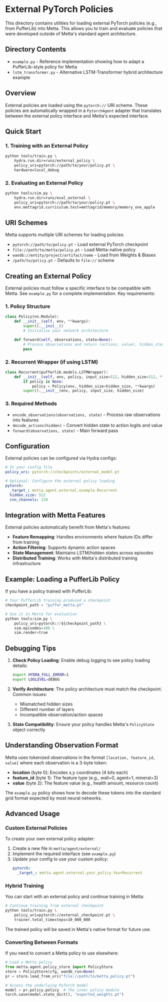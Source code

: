# External PyTorch Policies

This directory contains utilities for loading external PyTorch policies (e.g., from PufferLib) into Metta. This allows you to train and evaluate policies that were developed outside of Metta's standard agent architecture.

## Directory Contents

- `example.py` - Reference implementation showing how to adapt a PufferLib-style policy for Metta
- `lstm_transformer.py` - Alternative LSTM-Transformer hybrid architecture example

## Overview

External policies are loaded using the `pytorch://` URI scheme. These policies are automatically wrapped in a `PytorchAgent` adapter that translates between the external policy interface and Metta's expected interface.

## Quick Start

### 1. Training with an External Policy

```bash
python tools/train.py \
    hydra.run.dir=runs/external_policy \
    policy_uri=pytorch://path/to/your/policy.pt \
    hardware=local_debug
```

### 2. Evaluating an External Policy

```bash
python tools/sim.py \
    hydra.run.dir=runs/eval_external \
    policy_uri=pytorch://path/to/your/policy.pt \
    env.mettagrid.curriculum.test=mettagrid/memory/memory_one_apple
```

## URI Schemes

Metta supports multiple URI schemes for loading policies:

- `pytorch://path/to/policy.pt` - Load external PyTorch checkpoint
- `file://path/to/metta/policy.pt` - Load Metta-native policy
- `wandb://entity/project/artifact/name` - Load from Weights & Biases
- `/path/to/policy.pt` - Defaults to `file://` scheme

## Creating an External Policy

External policies must follow a specific interface to be compatible with Metta. See `example.py` for a complete implementation. Key requirements:

### 1. Policy Structure

```python
class Policy(nn.Module):
    def __init__(self, env, **kwargs):
        super().__init__()
        # Initialize your network architecture

    def forward(self, observations, state=None):
        # Process observations and return (actions, value), hidden_state
        pass
```

### 2. Recurrent Wrapper (if using LSTM)

```python
class Recurrent(pufferlib.models.LSTMWrapper):
    def __init__(self, env, policy, input_size=512, hidden_size=512, **kwargs):
        if policy is None:
            policy = Policy(env, hidden_size=hidden_size, **kwargs)
        super().__init__(env, policy, input_size, hidden_size)
```

### 3. Required Methods

- `encode_observations(observations, state)` - Process raw observations into features
- `decode_actions(hidden)` - Convert hidden state to action logits and value
- `forward(observations, state)` - Main forward pass

## Configuration

External policies can be configured via Hydra configs:

```yaml
# In your config file
policy_uri: pytorch://checkpoints/external_model.pt

# Optional: Configure the external policy loading
pytorch:
  _target_: metta.agent.external.example.Recurrent
  hidden_size: 512
  cnn_channels: 128
```

## Integration with Metta Features

External policies automatically benefit from Metta's features:

- **Feature Remapping**: Handles environments where feature IDs differ from training
- **Action Filtering**: Supports dynamic action spaces
- **State Management**: Maintains LSTM/hidden states across episodes
- **Distributed Training**: Works with Metta's distributed training infrastructure

## Example: Loading a PufferLib Policy

If you have a policy trained with PufferLib:

```python
# Your PufferLib training produced a checkpoint
checkpoint_path = "puffer_metta.pt"

# Use it in Metta for evaluation
python tools/sim.py \
    policy_uri=pytorch://${checkpoint_path} \
    sim.episodes=100 \
    sim.render=true
```

## Debugging Tips

1. **Check Policy Loading**: Enable debug logging to see policy loading details:
   ```bash
   export HYDRA_FULL_ERROR=1
   export LOGLEVEL=DEBUG
   ```

2. **Verify Architecture**: The policy architecture must match the checkpoint. Common issues:
   - Mismatched hidden sizes
   - Different number of layers
   - Incompatible observation/action spaces

3. **State Compatibility**: Ensure your policy handles Metta's `PolicyState` object correctly

## Understanding Observation Format

Metta uses tokenized observations in the format `[location, feature_id, value]` where each observation is a 3-byte token:
- **location** (byte 0): Encodes x,y coordinates (4 bits each)
- **feature_id** (byte 1): The feature type (e.g., wall=0, agent=1, mineral=3)
- **value** (byte 2): The feature value (e.g., health amount, resource count)

The `example.py` policy shows how to decode these tokens into the standard grid format expected by most neural networks.

## Advanced Usage

### Custom External Policies

To create your own external policy adapter:

1. Create a new file in `metta/agent/external/`
2. Implement the required interface (see `example.py`)
3. Update your config to use your custom policy:
   ```yaml
   pytorch:
     _target_: metta.agent.external.your_policy.YourRecurrent
   ```

### Hybrid Training

You can start with an external policy and continue training in Metta:

```bash
# Continue training from external checkpoint
python tools/train.py \
    policy_uri=pytorch://external_checkpoint.pt \
    trainer.total_timesteps=10_000_000
```

The trained policy will be saved in Metta's native format for future use.

### Converting Between Formats

If you need to convert a Metta policy to use elsewhere:

```python
# Load a Metta policy
from metta.agent.policy_store import PolicyStore
store = PolicyStore(cfg, wandb_run=None)
pr = store.load_from_uri("file://path/to/metta_policy.pt")

# Access the underlying PyTorch model
model = pr.policy.policy  # The inner policy module
torch.save(model.state_dict(), "exported_weights.pt")
```
